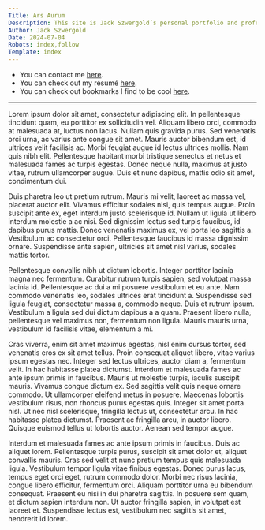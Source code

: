 ```yaml
---
Title: Ars Aurum
Description: This site is Jack Szwergold’s personal portfolio and professional calling card.
Author: Jack Szwergold
Date: 2024-07-04
Robots: index,follow
Template: index
---
```


 - You can contact me [here](/contact).
 - You can check out my résumé [here](/resume).
 - You can check out bookmarks I find to be cool [here](/bookmarks).

***

Lorem ipsum dolor sit amet, consectetur adipiscing elit. In pellentesque tincidunt quam, eu porttitor ex sollicitudin vel. Aliquam libero orci, commodo at malesuada at, luctus non lacus. Nullam quis gravida purus. Sed venenatis orci urna, ac varius ante congue sit amet. Mauris auctor bibendum est, id ultrices velit facilisis ac. Morbi feugiat augue id lectus ultrices mollis. Nam quis nibh elit. Pellentesque habitant morbi tristique senectus et netus et malesuada fames ac turpis egestas. Donec neque nulla, maximus at justo vitae, rutrum ullamcorper augue. Duis et nunc dapibus, mattis odio sit amet, condimentum dui.

Duis pharetra leo ut pretium rutrum. Mauris mi velit, laoreet ac massa vel, placerat auctor elit. Vivamus efficitur sodales nisi, quis tempus augue. Proin suscipit ante ex, eget interdum justo scelerisque id. Nullam ut ligula ut libero interdum molestie a ac nisi. Sed dignissim lectus sed turpis faucibus, id dapibus purus mattis. Donec venenatis maximus ex, vel porta leo sagittis a. Vestibulum ac consectetur orci. Pellentesque faucibus id massa dignissim ornare. Suspendisse ante sapien, ultricies sit amet nisl varius, sodales mattis tortor.

Pellentesque convallis nibh ut dictum lobortis. Integer porttitor lacinia magna nec fermentum. Curabitur rutrum turpis sapien, sed volutpat massa lacinia id. Pellentesque ac dui a mi posuere vestibulum et eu ante. Nam commodo venenatis leo, sodales ultrices erat tincidunt a. Suspendisse sed ligula feugiat, consectetur massa a, commodo neque. Duis et rutrum ipsum. Vestibulum a ligula sed dui dictum dapibus a a quam. Praesent libero nulla, pellentesque vel maximus non, fermentum non ligula. Mauris mauris urna, vestibulum id facilisis vitae, elementum a mi.

Cras viverra, enim sit amet maximus egestas, nisl enim cursus tortor, sed venenatis eros ex sit amet tellus. Proin consequat aliquet libero, vitae varius ipsum egestas nec. Integer sed lectus ultrices, auctor diam a, fermentum velit. In hac habitasse platea dictumst. Interdum et malesuada fames ac ante ipsum primis in faucibus. Mauris ut molestie turpis, iaculis suscipit mauris. Vivamus congue dictum ex. Sed sagittis velit quis neque ornare commodo. Ut ullamcorper eleifend metus in posuere. Maecenas lobortis vestibulum risus, non rhoncus purus egestas quis. Integer sit amet porta nisl. Ut nec nisl scelerisque, fringilla lectus ut, consectetur arcu. In hac habitasse platea dictumst. Praesent ac fringilla arcu, in auctor libero. Quisque euismod tellus ut lobortis auctor. Aenean sed tempor augue.

Interdum et malesuada fames ac ante ipsum primis in faucibus. Duis ac aliquet lorem. Pellentesque turpis purus, suscipit sit amet dolor et, aliquet convallis mauris. Cras sed velit at nunc pretium tempus quis malesuada ligula. Vestibulum tempor ligula vitae finibus egestas. Donec purus lacus, tempus eget orci eget, rutrum commodo dolor. Morbi nec risus lacinia, congue libero efficitur, fermentum orci. Aliquam porttitor urna eu bibendum consequat. Praesent eu nisi in dui pharetra sagittis. In posuere sem quam, et dictum sapien interdum non. Ut auctor fringilla sapien, in volutpat est laoreet et. Suspendisse lectus est, vestibulum nec sagittis sit amet, hendrerit id lorem.